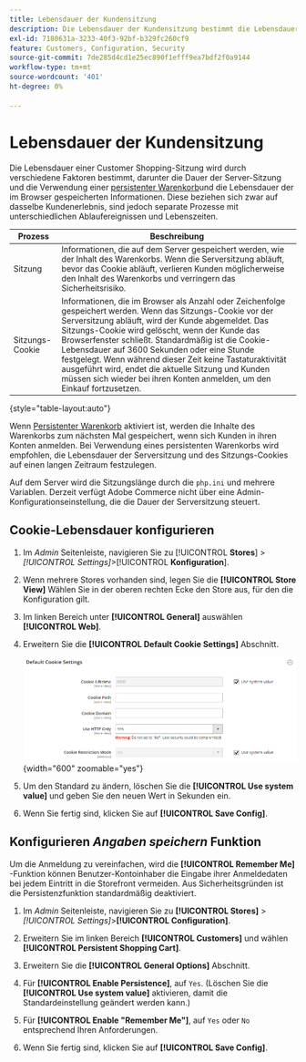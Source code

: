 ```yaml
---
title: Lebensdauer der Kundensitzung
description: Die Lebensdauer der Kundensitzung bestimmt die Lebensdauer einer Customer Shopping-Sitzung.
exl-id: 7180631a-3233-40f3-92bf-b329fc260cf9
feature: Customers, Configuration, Security
source-git-commit: 7de285d4cd1e25ec890f1efff9ea7bdf2f0a9144
workflow-type: tm+mt
source-wordcount: '401'
ht-degree: 0%

---
```


# Lebensdauer der Kundensitzung

Die Lebensdauer einer Customer Shopping-Sitzung wird durch verschiedene Faktoren bestimmt, darunter die Dauer der Server-Sitzung und die Verwendung einer [persistenter Warenkorb](../stores-purchase/cart-persistent.md)und die Lebensdauer der im Browser gespeicherten Informationen. Diese beziehen sich zwar auf dasselbe Kundenerlebnis, sind jedoch separate Prozesse mit unterschiedlichen Ablaufereignissen und Lebenszeiten.

| Prozess | Beschreibung |
| --- | --- |
| Sitzung | Informationen, die auf dem Server gespeichert werden, wie der Inhalt des Warenkorbs. Wenn die Serversitzung abläuft, bevor das Cookie abläuft, verlieren Kunden möglicherweise den Inhalt des Warenkorbs und verringern das Sicherheitsrisiko. |
| Sitzungs-Cookie | Informationen, die im Browser als Anzahl oder Zeichenfolge gespeichert werden. Wenn das Sitzungs-Cookie vor der Serversitzung abläuft, wird der Kunde abgemeldet. Das Sitzungs-Cookie wird gelöscht, wenn der Kunde das Browserfenster schließt. Standardmäßig ist die Cookie-Lebensdauer auf 3600 Sekunden oder eine Stunde festgelegt. Wenn während dieser Zeit keine Tastaturaktivität ausgeführt wird, endet die aktuelle Sitzung und Kunden müssen sich wieder bei ihren Konten anmelden, um den Einkauf fortzusetzen. |

{style="table-layout:auto"}

Wenn [Persistenter Warenkorb](../stores-purchase/cart-persistent.md) aktiviert ist, werden die Inhalte des Warenkorbs zum nächsten Mal gespeichert, wenn sich Kunden in ihren Konten anmelden. Bei Verwendung eines persistenten Warenkorbs wird empfohlen, die Lebensdauer der Serversitzung und des Sitzungs-Cookies auf einen langen Zeitraum festzulegen.

Auf dem Server wird die Sitzungslänge durch die `php.ini` und mehrere Variablen. Derzeit verfügt Adobe Commerce nicht über eine Admin-Konfigurationseinstellung, die die Dauer der Serversitzung steuert.

## Cookie-Lebensdauer konfigurieren

1. Im _Admin_ Seitenleiste, navigieren Sie zu [!UICONTROL **Stores**] > _[!UICONTROL Settings]_>[!UICONTROL **Konfiguration**].

1. Wenn mehrere Stores vorhanden sind, legen Sie die **[!UICONTROL Store View]** Wählen Sie in der oberen rechten Ecke den Store aus, für den die Konfiguration gilt.

1. Im linken Bereich unter **[!UICONTROL General]** auswählen **[!UICONTROL Web]**.

1. Erweitern Sie die **[!UICONTROL Default Cookie Settings]** Abschnitt.

   ![Standard-Cookie-Einstellungen](../configuration-reference/general/assets/web-default-cookie-settings.png){width="600" zoomable="yes"}

1. Um den Standard zu ändern, löschen Sie die **[!UICONTROL Use system value]** und geben Sie den neuen Wert in Sekunden ein.

1. Wenn Sie fertig sind, klicken Sie auf **[!UICONTROL Save Config]**.

## Konfigurieren _Angaben speichern_ Funktion

Um die Anmeldung zu vereinfachen, wird die **[!UICONTROL Remember Me]** -Funktion können Benutzer-Kontoinhaber die Eingabe ihrer Anmeldedaten bei jedem Eintritt in die Storefront vermeiden. Aus Sicherheitsgründen ist die Persistenzfunktion standardmäßig deaktiviert.

1. Im _Admin_ Seitenleiste, navigieren Sie zu **[!UICONTROL Stores]** > _[!UICONTROL Settings]_>**[!UICONTROL Configuration]**.

1. Erweitern Sie im linken Bereich **[!UICONTROL Customers]** und wählen **[!UICONTROL Persistent Shopping Cart]**.

1. Erweitern Sie die **[!UICONTROL General Options]** Abschnitt.

1. Für **[!UICONTROL Enable Persistence]**, auf `Yes`. (Löschen Sie die **[!UICONTROL Use system value]** aktivieren, damit die Standardeinstellung geändert werden kann.)

1. Für **[!UICONTROL Enable "Remember Me"]**, auf `Yes` oder `No` entsprechend Ihren Anforderungen.

1. Wenn Sie fertig sind, klicken Sie auf **[!UICONTROL Save Config]**.
